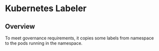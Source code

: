 # Kubernetes Labeler

## Overview

To meet governance requirements, it copies some labels from namespace to the pods running in the namespace.
